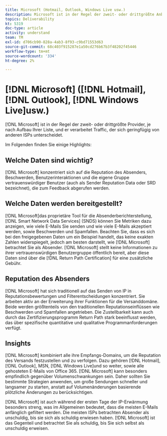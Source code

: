 ```yaml
---
title: Microsoft (Hotmail, Outlook, Windows Live usw.)
description: Microsoft ist in der Regel der zweit- oder drittgrößte Anbieter, je nach Aufbau Ihrer Liste, und er verarbeitet Traffic, der sich geringfügig von anderen ISPs unterscheidet.
topics: Deliverability
kt: 5319
doc-type: article
activity: understand
team: TM
exl-id: d706cb90-828a-4ab3-8f93-c9bd71553d63
source-git-commit: 68c403f915287e1a50cd276b67b3f48202f45446
workflow-type: tm+mt
source-wordcount: '334'
ht-degree: 2%

---
```


# [!DNL Microsoft] ([!DNL Hotmail], [!DNL Outlook], [!DNL Windows Live]usw.)

[!DNL Microsoft] ist in der Regel der zweit- oder drittgrößte Provider, je nach Aufbau Ihrer Liste, und er verarbeitet Traffic, der sich geringfügig von anderen ISPs unterscheidet.

Im Folgenden finden Sie einige Highlights:

## Welche Daten sind wichtig?

[!DNL Microsoft] konzentriert sich auf die Reputation des Absenders, Beschwerden, Benutzerinteraktionen und die eigene Gruppe vertrauenswürdiger Benutzer (auch als Sender Reputation Data oder SRD bezeichnet), die zum Feedback abgerufen werden.

## Welche Daten werden bereitgestellt?

[!DNL Microsoft]das proprietäre Tool für die Absenderberichterstellung, [!DNL Smart Network Data Services] (SNDS) können Sie Metriken dazu anzeigen, wie viele E-Mails Sie senden und wie viele E-Mails akzeptiert werden, sowie Beschwerden und Spamfallen. Beachten Sie, dass es sich bei den freigegebenen Daten um ein Beispiel handelt, das keine exakten Zahlen widerspiegelt, jedoch am besten darstellt, wie [!DNL Microsoft] betrachtet Sie als Absender. [!DNL Microsoft] stellt keine Informationen zu ihrer vertrauenswürdigen Benutzergruppe öffentlich bereit, aber diese Daten sind über die [!DNL Return Path Certification] für eine zusätzliche Gebühr.

## Reputation des Absenders

[!DNL Microsoft] hat sich traditionell auf das Senden von IP in Reputationsbewertungen und Filterentscheidungen konzentriert. Sie arbeiten aktiv an der Erweiterung ihrer Funktionen für die Versanddomäne. Beide werden größtenteils von den traditionellen Reputationseinflüssen wie Beschwerden und Spamfallen angetrieben. Die Zustellbarkeit kann auch durch das Zertifizierungsprogramm Return Path stark beeinflusst werden, das über spezifische quantitative und qualitative Programmanforderungen verfügt.

## Insights

[!DNL Microsoft] kombiniert alle ihre Empfangs-Domains, um die Reputation des Versands festzustellen und zu verfolgen. Dazu gehören [!DNL Hotmail], [!DNL Outlook], MSN, [!DNL Windows Live]und so weiter, sowie alle gehosteten E-Mails von Office 365. [!DNL Microsoft] kann besonders empfindlich gegenüber Volumenschwankungen sein. Daher sollten Sie bestimmte Strategien anwenden, um große Sendungen schneller und langsamer zu starten, anstatt auf Volumenänderungen basierende plötzliche Änderungen zu berücksichtigen.

[!DNL Microsoft] ist auch während der ersten Tage der IP-Erwärmung besonders streng, was im Allgemeinen bedeutet, dass die meisten E-Mails anfänglich gefiltert werden. Die meisten ISPs betrachten Absender als unschuldig, bis sie sich als schuldig erwiesen haben. [!DNL Microsoft] ist das Gegenteil und betrachtet Sie als schuldig, bis Sie sich selbst als unschuldig erweisen.
